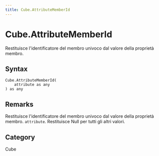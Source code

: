 ```yaml
---
title: Cube.AttributeMemberId
---
```


# Cube.AttributeMemberId


Restituisce l&#39;identificatore del membro univoco dal valore della proprietà membro.


## Syntax

```powerquery
Cube.AttributeMemberId(
    attribute as any
) as any
```


## Remarks

Restituisce l'identificatore del membro univoco dal valore della proprietà membro. <code>attribute</code>. Restituisce Null per tutti gli altri valori.



## Category
Cube
